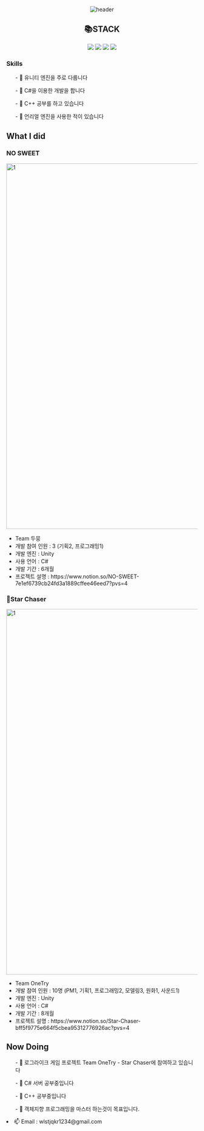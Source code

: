 <div align="center">
  
![header](https://capsule-render.vercel.app/api?type=transparent&text=Jinsso_Portfolio&fontColor=946CEE)


<h2>📚STACK</h2> 
<img src="https://img.shields.io/badge/Unity-000000?style=for-the-badge&logo=unity&logoColor=white">
<img src="https://img.shields.io/badge/Unreal-0E1128?style=for-the-badge&logo=unrealengine&logoColor=white">
<img src="https://img.shields.io/badge/Csharp-99CC00?style=for-the-badge&logo=sharp&logoColor=white">
<img src="https://img.shields.io/badge/C++-00599C?style=for-the-badge&logo=cplusplus&logoColor=white">
</div>

<h3>Skills</h3>
<ul>- 🔭 유니티 엔진을 주로 다룹니다</ul>
<ul>- 🔭 C#을 이용한 개발을 합니다</ul>
<ul>- 🤔 C++ 공부를 하고 있습니다</ul>
<ul>- 🤔 언리얼 엔진을 사용한 적이 있습니다</ul>

<h2>What I did</h2>
<h3>NO SWEET</h3>

<img width="960" alt="1" src="https://github.com/jinsso2/jinsso2/assets/80314460/a1acaaa6-8420-49c5-9561-7a4358591a6b">
<ul>
<li>Team 두뭉</li>
<li>개발 참여 인원 : 3 (기획2, 프로그래밍1)</li>
<li>개발 엔진 : Unity</li>
<li>사용 언어 : C#</li>
<li>개발 기간 : 6개월</li>
<li>프로젝트 설명 : https://www.notion.so/NO-SWEET-7e1ef6739cb24fd3a1889cffee46eed7?pvs=4</li>
</ul>

<h3>🌠Star Chaser</h3>
<img width="960" alt="1" src=https://github.com/jinsso2/jinsso2/assets/80314460/789db611-ee53-49ea-b890-8a4b5e05c2fa)>

<ul>
<li>Team OneTry</li>
<li>개발 참여 인원 : 10명 (PM1, 기획1, 프로그래밍2, 모델링3, 원화1, 사운드1)</li>
<li>개발 엔진 : Unity</li>
<li>사용 언어 : C#</li>
<li>개발 기간 : 8개월</li>
<li>프로젝트 설명 : https://www.notion.so/Star-Chaser-bff5f9775e664f5cbea95312776926ac?pvs=4</li>
</ul>

<h2>Now Doing</h2>
<ul>- 👯 로그라이크 게임 프로젝트 Team OneTry - Star Chaser에 참여하고 있습니다</ul>
<ul>- 🌱 C# 서버 공부중입니다</ul>
<ul>- 🌱 C++ 공부중입니다</ul>
<ul>- 🌱 객체지향 프로그래밍을 마스터 하는것이 목표입니다.</ul>



<li>📫 Email : wlstjqkr1234@gmail.com</li>


